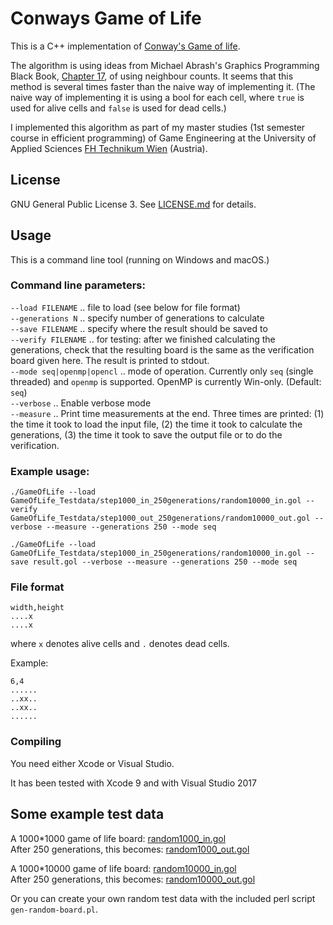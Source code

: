 # Conways Game of Life

This is a C++ implementation of [Conway's Game of life](https://en.wikipedia.org/wiki/Conway%27s_Game_of_Life).

The algorithm is using ideas from Michael Abrash's Graphics Programming Black Book, [Chapter 17](http://www.jagregory.com/abrash-black-book/#chapter-17-the-game-of-life), of using neighbour counts. It seems that this method is several times faster than the naive way of implementing it. (The naive way of implementing it is using a bool for each cell, where `true` is used for alive cells and `false` is used for dead cells.)

I implemented this algorithm as part of my master studies (1st semester course in efficient programming) of Game Engineering at the University of Applied Sciences [FH Technikum Wien](https://www.technikum-wien.at/) (Austria).

## License

GNU General Public License 3.
See [LICENSE.md](LICENSE.md) for details.

## Usage

This is a command line tool (running on Windows and macOS.)

### Command line parameters:

`--load FILENAME` .. file to load (see below for file format)<br>
`--generations N` .. specify number of generations to calculate<br>
`--save FILENAME` .. specify where the result should be saved to<br>
`--verify FILENAME` .. for testing: after we finished calculating the generations, check that the resulting board is the same as the verification board given here. The result is printed to stdout.<br>
`--mode seq|openmp|opencl` .. mode of operation. Currently only `seq` (single threaded) and `openmp` is supported. OpenMP is currently Win-only. (Default: `seq`)<br>
`--verbose` .. Enable verbose mode<br>
`--measure` .. Print time measurements at the end. Three times are printed: (1) the time it took to load the input file, (2) the time it took to calculate the generations, (3) the time it took to save the output file or to do the verification.

### Example usage:

```
./GameOfLife --load GameOfLife_Testdata/step1000_in_250generations/random10000_in.gol --verify GameOfLife_Testdata/step1000_out_250generations/random10000_out.gol --verbose --measure --generations 250 --mode seq
```

```
./GameOfLife --load GameOfLife_Testdata/step1000_in_250generations/random10000_in.gol --save result.gol --verbose --measure --generations 250 --mode seq
```

### File format

```
width,height
....x
....x
```
where `x` denotes alive cells and `.` denotes dead cells.

Example:

```
6,4
......
..xx..
..xx..
......
```

### Compiling

You need either Xcode or Visual Studio.

It has been tested with Xcode 9 and with Visual Studio 2017

## Some example test data

A 1000*1000 game of life board:
[random1000_in.gol](http://www.michaelpeternell.at/2017/GameOfLife/random1000_in.gol)<br>
After 250 generations, this becomes: [random1000_out.gol](http://www.michaelpeternell.at/2017/GameOfLife/random1000_out.gol)

A 1000*10000 game of life board:
[random10000_in.gol](http://www.michaelpeternell.at/2017/GameOfLife/random10000_in.gol)<br>
After 250 generations, this becomes: [random10000_out.gol](http://www.michaelpeternell.at/2017/GameOfLife/random10000_out.gol)

Or you can create your own random test data with the included perl script `gen-random-board.pl`.
